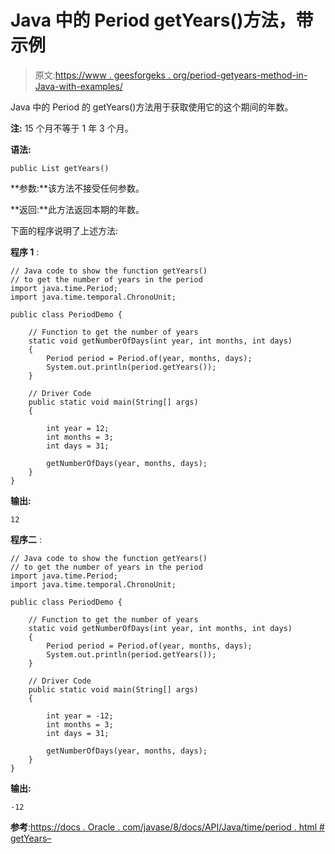 # Java 中的 Period getYears()方法，带示例

> 原文:[https://www . geesforgeks . org/period-getyears-method-in-Java-with-examples/](https://www.geeksforgeeks.org/period-getyears-method-in-java-with-examples/)

Java 中的 Period 的 getYears()方法用于获取使用它的这个期间的年数。

**注:** 15 个月不等于 1 年 3 个月。

**语法:**

```
public List getYears()
```

**参数:**该方法不接受任何参数。

**返回:**此方法返回本期的年数。

下面的程序说明了上述方法:

**程序 1** :

```
// Java code to show the function getYears()
// to get the number of years in the period
import java.time.Period;
import java.time.temporal.ChronoUnit;

public class PeriodDemo {

    // Function to get the number of years
    static void getNumberOfDays(int year, int months, int days)
    {
        Period period = Period.of(year, months, days);
        System.out.println(period.getYears());
    }

    // Driver Code
    public static void main(String[] args)
    {

        int year = 12;
        int months = 3;
        int days = 31;

        getNumberOfDays(year, months, days);
    }
}
```

**输出:**

```
12

```

**程序二** :

```
// Java code to show the function getYears()
// to get the number of years in the period
import java.time.Period;
import java.time.temporal.ChronoUnit;

public class PeriodDemo {

    // Function to get the number of years
    static void getNumberOfDays(int year, int months, int days)
    {
        Period period = Period.of(year, months, days);
        System.out.println(period.getYears());
    }

    // Driver Code
    public static void main(String[] args)
    {

        int year = -12;
        int months = 3;
        int days = 31;

        getNumberOfDays(year, months, days);
    }
}
```

**输出:**

```
-12

```

**参考**:[https://docs . Oracle . com/javase/8/docs/API/Java/time/period . html # getYears–](https://docs.oracle.com/javase/8/docs/api/java/time/Period.html#getYears--)